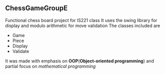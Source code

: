 ## ChessGameGroupE
Functional chess board project for IS221 class
It uses the swing library for display and modulo arithmetic for move validation
The classes included are 
- Game
- Piece
- Display
- Validate

It was made with emphasis on __OOP__(__Object-oriented programming__) and partial focus on _mathematical programming_ 

![]()

